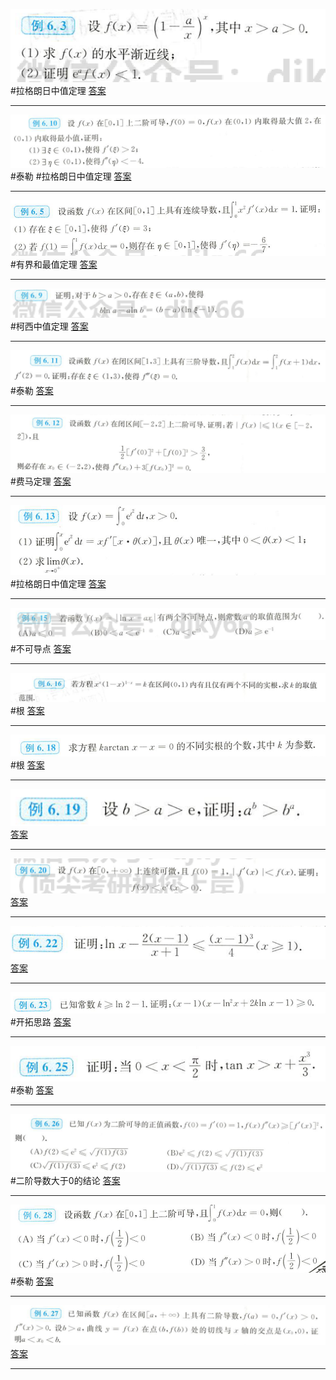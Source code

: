 ![](附件/Pasted%20image%2020220926104240.png)
#拉格朗日中值定理
[答案](高数/答案.md#^w35sll)

----
![](附件/Pasted%20image%2020220926105847.png)
#泰勒 #拉格朗日中值定理 
[答案](高数/答案.md#^k049o8)

---
![](附件/Pasted%20image%2020220926145401.png)
#有界和最值定理
[答案](高数/答案.md#^is4e6r)

---
![](附件/Pasted%20image%2020220926154142.png)
#柯西中值定理
[答案](高数/答案.md#^kz2bak)

---
![](附件/Pasted%20image%2020220926154730.png)
#泰勒 
[答案](高数/答案.md#^x404mj)

---
![](附件/Pasted%20image%2020220926154838.png)
#费马定理
[答案](高数/答案.md#^f4d30y)

---
![](附件/Pasted%20image%2020220926155027.png)
#拉格朗日中值定理 
[答案](高数/答案.md#^uid4dm)

---
![](附件/Pasted%20image%2020220926155153.png)
#不可导点
[答案](高数/答案.md#^cka9yi)

---
![](附件/Pasted%20image%2020220926155308.png)
#根
[答案](高数/答案.md#^cboitk)

---
![](附件/Pasted%20image%2020220926155358.png)
#根 
[答案](高数/答案.md#^o3530e)

---
![](附件/Pasted%20image%2020220927093854.png)
[答案](高数/答案.md#^iuhvam)

---
![](附件/Pasted%20image%2020220927094150.png)
[答案](高数/答案.md#^ydny0u)

---
![](附件/Pasted%20image%2020220927095234.png)
[答案](高数/答案.md#^2er6z5)

---
![](附件/Pasted%20image%2020220927095927.png)
#开拓思路
[答案](高数/答案.md#^6zp3v1)

---
![](附件/Pasted%20image%2020220927100221.png)
#泰勒 
[答案](高数/答案.md#^vhyhc5)

---
![](附件/Pasted%20image%2020220927100809.png)
#二阶导数大于0的结论
[答案](高数/答案.md#^2y0hrb)

---
![](附件/Pasted%20image%2020220927103105.png)
#泰勒 
[答案](高数/答案.md#^xcp5um)

---
![](附件/Pasted%20image%2020220927103737.png)
[答案](高数/答案.md#^2iqc95)

---
